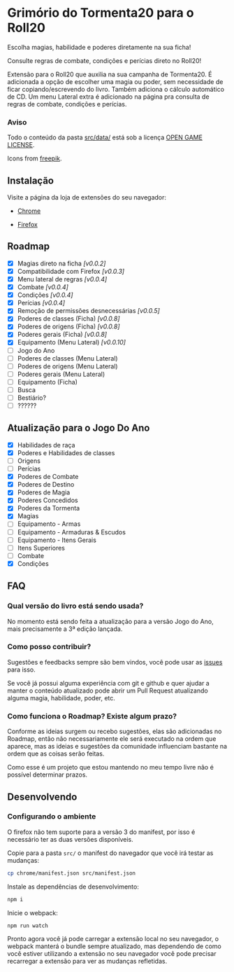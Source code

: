 # Grimório do Tormenta20 para o Roll20

Escolha magias, habilidade e poderes diretamente na sua ficha!

Consulte regras de combate, condições e perícias direto no Roll20!

Extensão para o Roll20 que auxilia na sua campanha de Tormenta20.
É adicionada a opção de escolher uma magia ou poder, sem necessidade de ficar copiando/escrevendo do livro. Também adiciona o cálculo automático de CD.
Um menu Lateral extra é adicionado na página pra consulta de regras de combate, condições e perícias.

### Aviso

Todo o conteúdo da pasta [src/data/](src/data/) está sob a licença [OPEN GAME LICENSE](OPEN_GAME_LICENSE).

Icons from [freepik](https://www.freepik.com).

## Instalação

Visite a página da loja de extensões do seu navegador:

- [Chrome](https://chrome.google.com/webstore/detail/roll20-grim%C3%B3rio-do-tormen/lplnbanhibpehlmiiakcacambjleeeng)

- [Firefox](https://addons.mozilla.org/pt-BR/firefox/addon/roll20-grim%C3%B3rio-do-tormenta20/)

## Roadmap

- [x] Magias direto na ficha _[v0.0.2]_
- [x] Compatibilidade com Firefox _[v0.0.3]_
- [x] Menu lateral de regras _[v0.0.4]_
- [x] Combate _[v0.0.4]_
- [x] Condições _[v0.0.4]_
- [x] Perícias _[v0.0.4]_
- [x] Remoção de permissões desnecessárias _[v0.0.5]_
- [x] Poderes de classes (Ficha) _[v0.0.8]_
- [x] Poderes de origens (Ficha) _[v0.0.8]_
- [x] Poderes gerais (Ficha) _[v0.0.8]_
- [x] Equipamento (Menu Lateral) _[v0.0.10]_
- [ ] Jogo do Ano
- [ ] Poderes de classes (Menu Lateral)
- [ ] Poderes de origens (Menu Lateral)
- [ ] Poderes gerais (Menu Lateral)
- [ ] Equipamento (Ficha)
- [ ] Busca
- [ ] Bestiário?
- [ ] ??????

## Atualização para o Jogo Do Ano

- [x] Habilidades de raça
- [x] Poderes e Habilidades de classes
- [ ] Origens
- [ ] Perícias
- [x] Poderes de Combate
- [x] Poderes de Destino
- [x] Poderes de Magia
- [x] Poderes Concedidos
- [x] Poderes da Tormenta
- [x] Magias
- [ ] Equipamento - Armas
- [ ] Equipamento - Armaduras & Escudos
- [ ] Equipamento - Itens Gerais
- [ ] Itens Superiores
- [ ] Combate
- [x] Condições

## FAQ

### Qual versão do livro está sendo usada?

No momento está sendo feita a atualização para a versão Jogo do Ano, mais precisamente a 3ª edição lançada.

### Como posso contribuir?

Sugestões e feedbacks sempre são bem vindos, você pode usar as [issues](https://github.com/pyanderson/roll20_tormenta20_grimoire/issues) para isso.

Se você já possui alguma experiência com git e github e quer ajudar a manter o conteúdo atualizado pode abrir um Pull Request atualizando alguma magia, habilidade, poder, etc.

### Como funciona o Roadmap? Existe algum prazo?

Conforme as ideias surgem ou recebo sugestões, elas são adicionadas no Roadmap, então não necessariamente ele será executado na ordem que aparece, mas as ideias e sugestões da comunidade influenciam bastante na ordem que as coisas serão feitas.

Como esse é um projeto que estou mantendo no meu tempo livre não é possível determinar prazos.

## Desenvolvendo

### Configurando o ambiente

O firefox não tem suporte para a versão 3 do manifest, por isso é necessário ter as duas versões disponíveis.

Copie para a pasta `src/` o manifest do navegador que você irá testar as mudanças:

```bash
cp chrome/manifest.json src/manifest.json
```

Instale as dependências de desenvolvimento:

```bash
npm i
```

Inicie o webpack:

```bash
npm run watch
```

Pronto agora você já pode carregar a extensão local no seu navegador, o webpack manterá o bundle sempre atualizado, mas dependendo de como você estiver utilizando a extensão no seu navegador você pode precisar recarregar a extensão para ver as mudanças refletidas.

